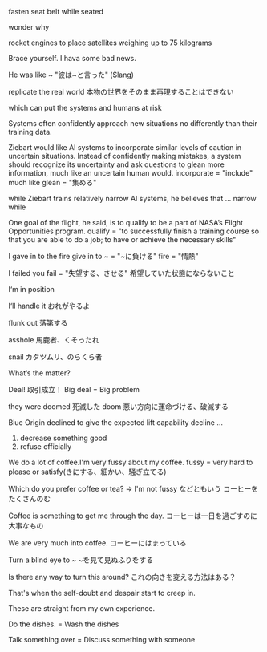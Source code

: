fasten seat belt while seated

wonder why

rocket engines to place satellites weighing up to 75 kilograms

Brace yourself. I hava some bad news.

He was like ~
"彼は~と言った" (Slang)

replicate the real world
本物の世界をそのまま再現することはできない

which can put the systems and humans at risk

Systems often confidently approach new situations no differently than their training data.

Ziebart would like AI systems to incorporate similar levels of caution in uncertain situations. Instead of confidently making mistakes, a system should recognize its uncertainty and ask questions to glean more information, much like an uncertain human would.
incorporate = "include"
much like
glean = "集める"

while Ziebart trains relatively narrow AI systems, he believes that ...
narrow
while

One goal of the flight, he said, is to qualify to be a part of NASA’s Flight Opportunities program.
qualify = "to successfully finish a training course so that you are able to do a job; to have or achieve the necessary skills"

I gave in to the fire
give in to ~ = "~に負ける"
fire = "情熱"

I failed you
fail = "失望する、させる"
希望していた状態にならないこと

I‘m in position

I‘ll handle it
おれがやるよ

flunk out
落第する

asshole
馬鹿者、くそったれ

snail
カタツムリ、のらくら者

What‘s the matter?

Deal! 取引成立！
Big deal = Big problem

they were doomed 死滅した
doom 悪い方向に運命づける、破滅する

Blue Origin declined to give the expected lift capability
decline …
1. decrease something good
2. refuse officially

We do a lot of coffee.I'm very fussy about my coffee.
fussy = very hard to please or satisfy(きにする、細かい、騒ぎ立てる)

Which do you prefer coffee or tea? => I'm not fussy
などともいう
コーヒーをたくさんのむ

Coffee is something to get me through the day.
コーヒーは一日を過ごすのに大事なもの

We are very much into coffee.
コーヒーにはまっている

Turn a blind eye to ~
~を見て見ぬふりをする

Is there any way to turn this around?
これの向きを変える方法はある？

That's when the self-doubt and despair start to creep in.

These are straight from my own experience.

Do the dishes.
= Wash the dishes

Talk something over = Discuss something with someone
